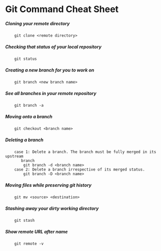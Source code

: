 # Git Command Cheat Sheet

##### Cloning your remote directory
		git clone <remote directory>

##### Checking that status of your local repository
		git status

##### Creating a new branch for you to work on
		git branch <new branch name>

##### See all branches in your remote repository
		git branch -a

##### Moving onto a branch
		
		git checkout <branch name>

##### Deleting a branch
		case 1: Delete a branch. The branch must be fully merged in its upstream
           branch
			git branch -d <branch name>
		case 2: Delete a branch irrespective of its merged status.
			git branch -D <branch name>			

##### Moving files while preserving git history
		git mv <source> <destination>

##### Stashing away your dirty working directory
		git stash

##### Show remote URL after name
		git remote -v 
